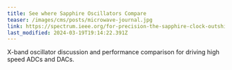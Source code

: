 ```yaml
---
title: See where Sapphire Oscillators Compare
teaser: /images/cms/posts/microwave-journal.jpg
link: https://spectrum.ieee.org/for-precision-the-sapphire-clock-outshines-even-the-best-atomic-clocks
last_modified: 2024-03-19T19:14:22.391Z
---
```


X-band oscillator discussion and performance comparison for driving high speed ADCs and DACs.
